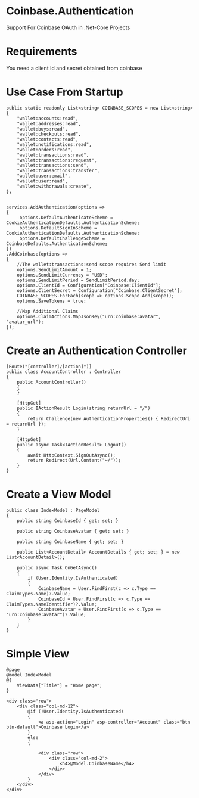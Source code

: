 # Coinbase.Authentication
Support For Coinbase OAuth in .Net-Core Projects


# Requirements 

You need a client Id and secret obtained from coinbase

# Use Case From Startup
            
    public static readonly List<string> COINBASE_SCOPES = new List<string> {
        "wallet:accounts:read",
        "wallet:addresses:read",
        "wallet:buys:read",
        "wallet:checkouts:read",
        "wallet:contacts:read",
        "wallet:notifications:read",
        "wallet:orders:read",
        "wallet:transactions:read",
        "wallet:transactions:request",
        "wallet:transactions:send",
        "wallet:transactions:transfer",
        "wallet:user:email",
        "wallet:user:read",
        "wallet:withdrawals:create",
    };   
            
         
    services.AddAuthentication(options =>
    {
         options.DefaultAuthenticateScheme = CookieAuthenticationDefaults.AuthenticationScheme;
         options.DefaultSignInScheme = CookieAuthenticationDefaults.AuthenticationScheme;
         options.DefaultChallengeScheme = CoinbaseDefaults.AuthenticationScheme;
    })
    .AddCoinbase(options =>
    {
        //The wallet:transactions:send scope requires Send limit
        options.SendLimitAmount = 1;
        options.SendLimitCurrency = "USD";
        options.SendLimitPeriod = SendLimitPeriod.day;
        options.ClientId = Configuration["Coinbase:ClientId"];
        options.ClientSecret = Configuration["Coinbase:ClientSecret"];
        COINBASE_SCOPES.ForEach(scope => options.Scope.Add(scope));
        options.SaveTokens = true;
            
        //Map Additional Claims
        options.ClaimActions.MapJsonKey("urn:coinbase:avatar", "avatar_url");
    });

# Create an Authentication Controller

    [Route("[controller]/[action]")]
    public class AccountController : Controller
    {
        public AccountController()
        {
        }

        [HttpGet]
        public IActionResult Login(string returnUrl = "/")
        {
            return Challenge(new AuthenticationProperties() { RedirectUri = returnUrl });
        }

        [HttpGet]
        public async Task<IActionResult> Logout()
        {
            await HttpContext.SignOutAsync();
            return Redirect(Url.Content("~/"));
        }
    }
    
# Create a View Model

    public class IndexModel : PageModel
    {
        public string CoinbaseId { get; set; }

        public string CoinbaseAvatar { get; set; }

        public string CoinbaseName { get; set; }
         
        public List<AccountDetail> AccountDetails { get; set; } = new List<AccountDetail>();

        public async Task OnGetAsync()
        {
            if (User.Identity.IsAuthenticated)
            {
                CoinbaseName = User.FindFirst(c => c.Type == ClaimTypes.Name)?.Value;
                CoinbaseId = User.FindFirst(c => c.Type == ClaimTypes.NameIdentifier)?.Value;
                CoinbaseAvatar = User.FindFirst(c => c.Type == "urn:coinbase:avatar")?.Value;
            }
        }
    }

# Simple View 

    @page
    @model IndexModel
    @{
        ViewData["Title"] = "Home page";
    }

    <div class="row">
        <div class="col-md-12">
            @if (!User.Identity.IsAuthenticated)
            {
                <a asp-action="Login" asp-controller="Account" class="btn btn-default">Coinbase Login</a>
            }
            else
            {

                <div class="row">
                    <div class="col-md-2">
                        <h4>@Model.CoinbaseName</h4>
                    </div>
                </div>
            }
        </div>
    </div>

                        
